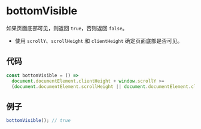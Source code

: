 # bottomVisible

如果页面底部可见，则返回 `true`，否则返回 `false`。

- 使用 `scrollY`、`scrollHeight` 和 `clientHeight` 确定页面底部是否可见。

## 代码

```js
const bottomVisible = () =>
  document.documentElement.clientHeight + window.scrollY >=
  (document.documentElement.scrollHeight || document.documentElement.clientHeight);
```

## 例子

```js
bottomVisible(); // true
```
